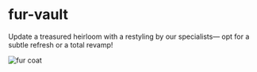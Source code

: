 # fur-vault

Update a treasured heirloom with a restyling by our specialists—
opt for a subtle refresh or a total revamp!

![fur coat](https://slimages.macysassets.com/is/image/McomMkt/fur-vault-_-0.22.0-_-C9100707_05?FMT=&scl=1&qlt=85,0&resMode=sharp2)

